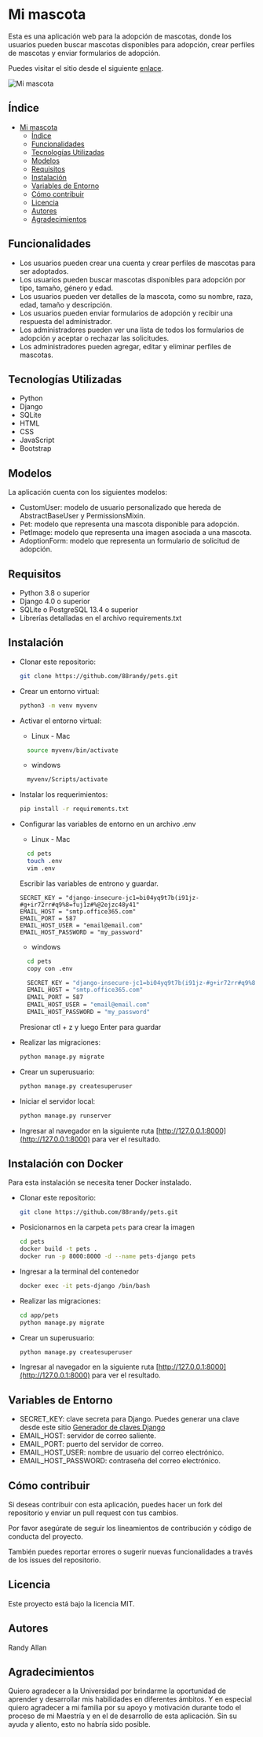 # Mi mascota
Esta es una aplicación web para la adopción de mascotas, donde los usuarios pueden buscar mascotas disponibles para adopción, crear perfiles de mascotas y enviar formularios de adopción.

Puedes visitar el sitio desde el siguiente [enlace](https://88randy.pythonanywhere.com/).

![Mi mascota](static/images/index-image.png)

## Índice
- [Mi mascota](#mi-mascota)
  - [Índice](#índice)
  - [Funcionalidades](#funcionalidades)
  - [Tecnologías Utilizadas](#tecnologías-utilizadas)
  - [Modelos](#modelos)
  - [Requisitos](#requisitos)
  - [Instalación](#instalación)
  - [Variables de Entorno](#variables-de-entorno)
  - [Cómo contribuir](#cómo-contribuir)
  - [Licencia](#licencia)
  - [Autores](#autores)
  - [Agradecimientos](#agradecimientos)


## Funcionalidades

- Los usuarios pueden crear una cuenta y crear perfiles de mascotas para ser adoptados.
- Los usuarios pueden buscar mascotas disponibles para adopción por tipo, tamaño, género y edad.
- Los usuarios pueden ver detalles de la mascota, como su nombre, raza, edad, tamaño y descripción.
- Los usuarios pueden enviar formularios de adopción y recibir una respuesta del administrador.
- Los administradores pueden ver una lista de todos los formularios de adopción y aceptar o rechazar las solicitudes.
- Los administradores pueden agregar, editar y eliminar perfiles de mascotas.

## Tecnologías Utilizadas
- Python
- Django
- SQLite
- HTML
- CSS
- JavaScript
- Bootstrap


## Modelos
La aplicación cuenta con los siguientes modelos:

- CustomUser: modelo de usuario personalizado que hereda de AbstractBaseUser y PermissionsMixin.
- Pet: modelo que representa una mascota disponible para adopción.
- PetImage: modelo que representa una imagen asociada a una mascota.
- AdoptionForm: modelo que representa un formulario de solicitud de adopción.

## Requisitos
- Python 3.8 o superior
- Django 4.0 o superior
- SQLite o PostgreSQL 13.4 o superior
- Librerías detalladas en el archivo requirements.txt

## Instalación
- Clonar este repositorio:

    ```bash
    git clone https://github.com/88randy/pets.git
    ```
- Crear un entorno virtual: 
    ```bash
    python3 -m venv myvenv
    ```
- Activar el entorno virtual: 
  - Linux - Mac
  ```bash
    source myvenv/bin/activate
    ```
  - windows
  ```bash
    myvenv/Scripts/activate
    ```
- Instalar los requerimientos: 
    ```bash
    pip install -r requirements.txt
    ```
- Configurar las variables de entorno en un archivo .env
  - Linux - Mac
  ```bash
    cd pets
    touch .env
    vim .env
    ```
    Escribir las variables de entrono y guardar.
    ```vim
    SECRET_KEY = "django-insecure-jc1=bi04yq9t7b(i91jz-#g+ir72rr#q9%8=fuj1z#%@2ejzc48y41"
    EMAIL_HOST = "smtp.office365.com"
    EMAIL_PORT = 587
    EMAIL_HOST_USER = "email@email.com"
    EMAIL_HOST_PASSWORD = "my_password"
    ```
  - windows
  ```bash
    cd pets
    copy con .env

    SECRET_KEY = "django-insecure-jc1=bi04yq9t7b(i91jz-#g+ir72rr#q9%8=fuj1z#%@2ejzc48y41"
    EMAIL_HOST = "smtp.office365.com"
    EMAIL_PORT = 587
    EMAIL_HOST_USER = "email@email.com"
    EMAIL_HOST_PASSWORD = "my_password"
    ```
    Presionar ctl + z y luego Enter para guardar
- Realizar las migraciones:
    ```bash
    python manage.py migrate
    ```
- Crear un superusuario: 
    ```bash
    python manage.py createsuperuser
    ```
- Iniciar el servidor local:
    ```bash
    python manage.py runserver
    ```
- Ingresar al navegador en la siguiente ruta [http://127.0.0.1:8000](http://127.0.0.1:8000) para ver el resultado.


## Instalación con Docker

Para esta instalación se necesita tener Docker instalado.

- Clonar este repositorio:

    ```bash
    git clone https://github.com/88randy/pets.git
    ```

- Posicionarnos en la carpeta `pets` para crear la imagen
    ```bash
    cd pets
    docker build -t pets .
    docker run -p 8000:8000 -d --name pets-django pets
    ```
- Ingresar a la terminal del contenedor
  ```bash
  docker exec -it pets-django /bin/bash
  ```
- Realizar las migraciones:
    ```bash
    cd app/pets
    python manage.py migrate
    ```
- Crear un superusuario: 
    ```bash
    python manage.py createsuperuser
    ```
- Ingresar al navegador en la siguiente ruta [http://127.0.0.1:8000](http://127.0.0.1:8000) para ver el resultado.

## Variables de Entorno
- SECRET_KEY: clave secreta para Django. Puedes generar una clave desde este sitio [Generador de claves Django](https://djecrety.ir/)
- EMAIL_HOST: servidor de correo saliente.
- EMAIL_PORT: puerto del servidor de correo.
- EMAIL_HOST_USER: nombre de usuario del correo electrónico.
- EMAIL_HOST_PASSWORD: contraseña del correo electrónico.

## Cómo contribuir
Si deseas contribuir con esta aplicación, puedes hacer un fork del repositorio y enviar un pull request con tus cambios.

Por favor asegúrate de seguir los lineamientos de contribución y código de conducta del proyecto.

También puedes reportar errores o sugerir nuevas funcionalidades a través de los issues del repositorio.

## Licencia
Este proyecto está bajo la licencia MIT.

## Autores
Randy Allan

## Agradecimientos
Quiero agradecer a la Universidad por brindarme la oportunidad de aprender y desarrollar mis habilidades en diferentes ámbitos. Y en especial quiero agradecer a mi familia por su apoyo y motivación durante todo el proceso de mi Maestría y en el de desarrollo de esta aplicación. Sin su ayuda y aliento, esto no habría sido posible.